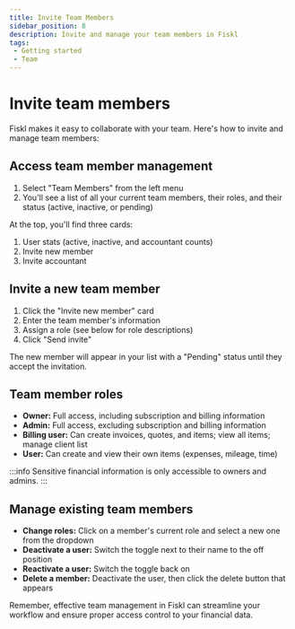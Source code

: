```yaml
---
title: Invite Team Members
sidebar_position: 8
description: Invite and manage your team members in Fiskl
tags:
 - Getting started
 - Team
---
```


# Invite team members

Fiskl makes it easy to collaborate with your team. Here's how to invite and manage team members:

## Access team member management

1. Select "Team Members" from the left menu
2. You'll see a list of all your current team members, their roles, and their status (active, inactive, or pending)

At the top, you'll find three cards:
1. User stats (active, inactive, and accountant counts)
2. Invite new member
3. Invite accountant

## Invite a new team member

1. Click the "Invite new member" card
2. Enter the team member's information
3. Assign a role (see below for role descriptions)
4. Click "Send invite"

The new member will appear in your list with a "Pending" status until they accept the invitation.

## Team member roles

- **Owner:** Full access, including subscription and billing information
- **Admin:** Full access, excluding subscription and billing information
- **Billing user:** Can create invoices, quotes, and items; view all items; manage client list
- **User:** Can create and view their own items (expenses, mileage, time)

:::info
Sensitive financial information is only accessible to owners and admins.
:::

## Manage existing team members

- **Change roles:** Click on a member's current role and select a new one from the dropdown
- **Deactivate a user:** Switch the toggle next to their name to the off position
- **Reactivate a user:** Switch the toggle back on
- **Delete a member:** Deactivate the user, then click the delete button that appears

Remember, effective team management in Fiskl can streamline your workflow and ensure proper access control to your financial data.